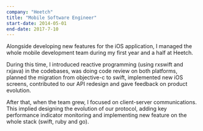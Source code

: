 ```yaml
---
company: "Heetch"
title: "Mobile Software Engineer"
start-date: 2014-05-01
end-date: 2017-7-10
---
```


Alongside developing new features for the iOS application, I managed the whole mobile development team during my first year and a half at Heetch.

During this time, I introduced reactive programming (using rxswift and rxjava) in the codebases, was doing code review on both platforms, planned the migration from objective-c to swift, implemented new iOS screens, contributed to our API redesign and gave feedback on product evolution.

After that, when the team grew, I focused on client-server communications. This implied designing the evolution of our protocol, adding key performance indicator monitoring and implementing new feature on the whole stack (swift, ruby and go).
